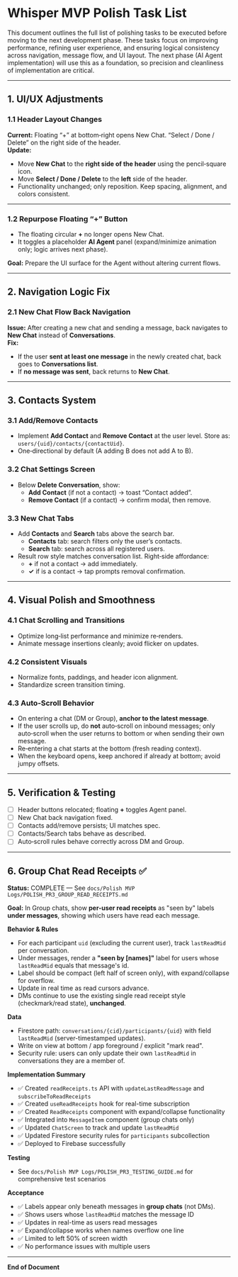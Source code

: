 # Whisper MVP Polish Task List

This document outlines the full list of polishing tasks to be executed before moving to the next development phase. These tasks focus on improving performance, refining user experience, and ensuring logical consistency across navigation, message flow, and UI layout. The next phase (AI Agent implementation) will use this as a foundation, so precision and cleanliness of implementation are critical.

---

## 1. UI/UX Adjustments

### 1.1 Header Layout Changes

**Current:** Floating “+” at bottom‑right opens New Chat. “Select / Done / Delete” on the right side of the header.  
**Update:**

- Move **New Chat** to the **right side of the header** using the pencil‑square icon.
- Move **Select / Done / Delete** to the **left** side of the header.
- Functionality unchanged; only reposition. Keep spacing, alignment, and colors consistent.

---

### 1.2 Repurpose Floating “+” Button

- The floating circular **+** no longer opens New Chat.
- It toggles a placeholder **AI Agent** panel (expand/minimize animation only; logic arrives next phase).

**Goal:** Prepare the UI surface for the Agent without altering current flows.

---

## 2. Navigation Logic Fix

### 2.1 New Chat Flow Back Navigation

**Issue:** After creating a new chat and sending a message, back navigates to **New Chat** instead of **Conversations**.  
**Fix:**

- If the user **sent at least one message** in the newly created chat, back goes to **Conversations list**.
- If **no message was sent**, back returns to **New Chat**.

---

## 3. Contacts System

### 3.1 Add/Remove Contacts

- Implement **Add Contact** and **Remove Contact** at the user level. Store as:
  `users/{uid}/contacts/{contactUid}`.
- One‑directional by default (A adding B does not add A to B).

### 3.2 Chat Settings Screen

- Below **Delete Conversation**, show:
  - **Add Contact** (if not a contact) → toast “Contact added”.
  - **Remove Contact** (if a contact) → confirm modal, then remove.

### 3.3 New Chat Tabs

- Add **Contacts** and **Search** tabs above the search bar.
  - **Contacts** tab: search filters only the user’s contacts.
  - **Search** tab: search across all registered users.
- Result row style matches conversation list. Right‑side affordance:
  - **+** if not a contact → add immediately.
  - **✓** if is a contact → tap prompts removal confirmation.

---

## 4. Visual Polish and Smoothness

### 4.1 Chat Scrolling and Transitions

- Optimize long‑list performance and minimize re‑renders.
- Animate message insertions cleanly; avoid flicker on updates.

### 4.2 Consistent Visuals

- Normalize fonts, paddings, and header icon alignment.
- Standardize screen transition timing.

### 4.3 Auto‑Scroll Behavior

- On entering a chat (DM or Group), **anchor to the latest message**.
- If the user scrolls up, do **not** auto‑scroll on inbound messages; only auto‑scroll when the user returns to bottom or when sending their own message.
- Re‑entering a chat starts at the bottom (fresh reading context).
- When the keyboard opens, keep anchored if already at bottom; avoid jumpy offsets.

---

## 5. Verification & Testing

- [ ] Header buttons relocated; floating **+** toggles Agent panel.
- [ ] New Chat back navigation fixed.
- [ ] Contacts add/remove persists; UI matches spec.
- [ ] Contacts/Search tabs behave as described.
- [ ] Auto‑scroll rules behave correctly across DM and Group.

---

## 6. Group Chat Read Receipts ✅

**Status:** COMPLETE — See `docs/Polish MVP Logs/POLISH_PR3_GROUP_READ_RECEIPTS.md`

**Goal:** In Group chats, show **per-user read receipts** as "seen by" labels **under messages**, showing which users have read each message.

**Behavior & Rules**

- For each participant `uid` (excluding the current user), track `lastReadMid` per conversation.
- Under messages, render a **"seen by [names]"** label for users whose `lastReadMid` equals that message's id.
- Label should be compact (left half of screen only), with expand/collapse for overflow.
- Update in real time as read cursors advance.
- DMs continue to use the existing single read receipt style (checkmark/read state), **unchanged**.

**Data**

- Firestore path: `conversations/{cid}/participants/{uid}` with field `lastReadMid` (server-timestamped updates).
- Write on view at bottom / app foreground / explicit "mark read".
- Security rule: users can only update their own `lastReadMid` in conversations they are a member of.

**Implementation Summary**

- ✅ Created `readReceipts.ts` API with `updateLastReadMessage` and `subscribeToReadReceipts`
- ✅ Created `useReadReceipts` hook for real-time subscription
- ✅ Created `ReadReceipts` component with expand/collapse functionality
- ✅ Integrated into `MessageItem` component (group chats only)
- ✅ Updated `ChatScreen` to track and update `lastReadMid`
- ✅ Updated Firestore security rules for `participants` subcollection
- ✅ Deployed to Firebase successfully

**Testing**

- See `docs/Polish MVP Logs/POLISH_PR3_TESTING_GUIDE.md` for comprehensive test scenarios

**Acceptance**

- ✅ Labels appear only beneath messages in **group chats** (not DMs).
- ✅ Shows users whose `lastReadMid` matches the message ID
- ✅ Updates in real-time as users read messages
- ✅ Expand/collapse works when names overflow one line
- ✅ Limited to left 50% of screen width
- ✅ No performance issues with multiple users

---

**End of Document**
